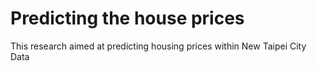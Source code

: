 # Predicting the house prices
This research aimed at predicting housing prices within New Taipei City Data 
